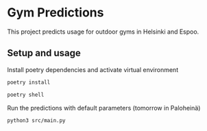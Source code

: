 # Gym Predictions

This project predicts usage for outdoor gyms in Helsinki and Espoo.

## Setup and usage

Install poetry dependencies and activate virtual environment
```bash
poetry install
```
```bash
poetry shell
```

Run the predictions with default parameters (tomorrow in Paloheinä)
```bash
python3 src/main.py
```